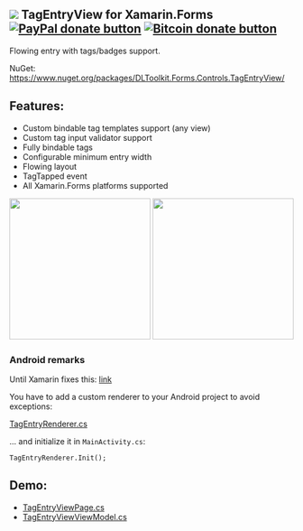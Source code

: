 ## ![](http://res.cloudinary.com/dqeaiomo8/image/upload/c_scale,w_50/v1444578527/DLToolkit/Forms-Controls-128.png) TagEntryView for Xamarin.Forms [![PayPal donate button](http://img.shields.io/paypal/donate.png?color=green)](https://www.paypal.com/cgi-bin/webscr?cmd=_s-xclick&hosted_button_id=VPZ4KHKHXXHR2 "Donate to this project using Paypal") [![Bitcoin donate button](http://img.shields.io/bitcoin/donate.png?color=green)](https://blockchain.info/address/16CvewT3QyAc5ATTVNHQ2EomxLQPXxyKQ7 "Donate to this project using Bitcoin")

Flowing entry with tags/badges support.

NuGet: https://www.nuget.org/packages/DLToolkit.Forms.Controls.TagEntryView/

## Features: 
- Custom bindable tag templates support (any view)
- Custom tag input validator support
- Fully bindable tags
- Configurable minimum entry width
- Flowing layout
- TagTapped event
- All Xamarin.Forms platforms supported

<img src="https://raw.githubusercontent.com/daniel-luberda/DLToolkit.Forms.Controls/master/TagEntryView/Screenshots/Android_01.png" width="250"/> <img src="https://raw.githubusercontent.com/daniel-luberda/DLToolkit.Forms.Controls/master/TagEntryView/Screenshots/Android_02.png" width="250"/>

### Android remarks
Until Xamarin fixes this: [link](http://stackoverflow.com/questions/10593022/monodroid-error-when-calling-constructor-of-custom-view-twodscrollview/10603714#10603714)

You have to add a custom renderer to your Android project to avoid exceptions:

[TagEntryRenderer.cs](https://github.com/daniel-luberda/DLToolkit.Forms.Controls/blob/master/Examples/Droid/Renderers/TagEntryRenderer.cs) 

... and initialize it in `MainActivity.cs`:

`TagEntryRenderer.Init();`

## Demo:

- [TagEntryViewPage.cs](https://github.com/daniel-luberda/DLToolkit.Forms.Controls/blob/master/Examples/Pages/TagEntryViewPage.cs)
- [TagEntryViewViewModel.cs](https://github.com/daniel-luberda/DLToolkit.Forms.Controls/blob/master/Examples/ViewModels/TagEntryViewViewModel.cs)
